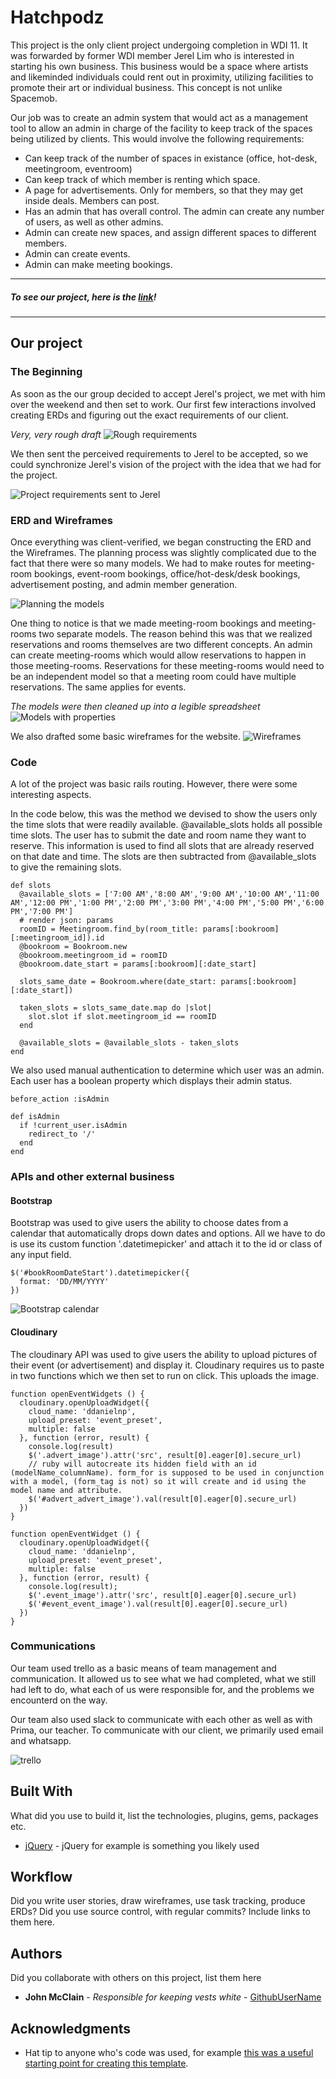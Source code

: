 # Hatchpodz

This project is the only client project undergoing completion in WDI 11. It was forwarded by former WDI member Jerel Lim who is interested in starting his own business. This business would be a space where artists and likeminded individuals could rent out in proximity, utilizing facilities to promote their art or individual business. This concept is not unlike Spacemob.

Our job was to create an admin system that would act as a management tool to allow an admin in charge of the facility to keep track of the spaces being utilized by clients. This would involve the following requirements:
* Can keep track of the number of spaces in existance (office, hot-desk, meetingroom, eventroom)
* Can keep track of which member is renting which space.
* A page for advertisements. Only for members, so that they may get inside deals. Members can post.
* Has an admin that has overall control. The admin can create any number of users, as well as other admins.
* Admin can create new spaces, and assign different spaces to different members.
* Admin can create events.
* Admin can make meeting bookings.

---

##### To see our project, here is the [link](https://www.facebook.com)!

---

## Our project

### The Beginning

As soon as the our group decided to accept Jerel's project, we met with him over the weekend and then set to work. Our first few interactions involved creating ERDs and figuring out the exact requirements of our client.

*Very, very rough draft*
![Rough requirements](./app/assets/images/requirements.png)

We then sent the perceived requirements to Jerel to be accepted, so we could synchronize Jerel's vision of the project with the idea that we had for the project.

![Project requirements sent to Jerel](./app/assets/images/project_specs.png)

### ERD and Wireframes

Once everything was client-verified, we began constructing the ERD and the Wireframes. The planning process was slightly complicated due to the fact that there were so many models. We had to make routes for meeting-room bookings, event-room bookings, office/hot-desk/desk bookings, advertisement posting, and admin member generation.

![Planning the models](./app/assets/images/model_planning.jpg)

One thing to notice is that we made meeting-room bookings and meeting-rooms two separate models. The reason behind this was that we realized reservations and rooms themselves are two different concepts. An admin can create meeting-rooms which would allow reservations to happen in those meeting-rooms. Reservations for these meeting-rooms would need to be an independent model so that a meeting room could have multiple reservations. The same applies for events.

*The models were then cleaned up into a legible spreadsheet*
![Models with properties](./app/assets/images/erd_spreadsheet.png)

We also drafted some basic wireframes for the website.
![Wireframes](./app/assets/images/wireframes.png)

### Code

A lot of the project was basic rails routing. However, there were some interesting aspects.

In the code below, this was the method we devised to show the users only the time slots that were readily available.
@available_slots holds all possible time slots. The user has to submit the date and room name they want to reserve. This information is used to find all slots that are already reserved on that date and time. The slots are then subtracted from @available_slots to give the remaining slots.

```
def slots
  @available_slots = ['7:00 AM','8:00 AM','9:00 AM','10:00 AM','11:00 AM','12:00 PM','1:00 PM','2:00 PM','3:00 PM','4:00 PM','5:00 PM','6:00 PM','7:00 PM']
  # render json: params
  roomID = Meetingroom.find_by(room_title: params[:bookroom][:meetingroom_id]).id
  @bookroom = Bookroom.new
  @bookroom.meetingroom_id = roomID
  @bookroom.date_start = params[:bookroom][:date_start]

  slots_same_date = Bookroom.where(date_start: params[:bookroom][:date_start])

  taken_slots = slots_same_date.map do |slot|
    slot.slot if slot.meetingroom_id == roomID
  end

  @available_slots = @available_slots - taken_slots
end
```

We also used manual authentication to determine which user was an admin. Each user has a boolean property which displays their admin status.

```
before_action :isAdmin

def isAdmin
  if !current_user.isAdmin
    redirect_to '/'
  end
end
```

### APIs and other external business

#### Bootstrap

Bootstrap was used to give users the ability to choose dates from a calendar that automatically drops down dates and options. All we have to do is use its custom function '.datetimepicker' and attach it to the id or class of any input field.
```
$('#bookRoomDateStart').datetimepicker({
  format: 'DD/MM/YYYY'
})
```

![Bootstrap calendar](./app/assets/images/bootstrap_calendar.png)

#### Cloudinary

The cloudinary API was used to give users the ability to upload pictures of their event (or advertisement) and display it.
Cloudinary requires us to paste in two functions which we then set to run on click. This uploads the image.

```
function openEventWidgets () {
  cloudinary.openUploadWidget({
    cloud_name: 'ddanielnp',
    upload_preset: 'event_preset',
    multiple: false
  }, function (error, result) {
    console.log(result)
    $('.advert_image').attr('src', result[0].eager[0].secure_url)
    // ruby will autocreate its hidden field with an id (modelName_columnName). form_for is supposed to be used in conjunction with a model, (form_tag is not) so it will create and id using the model name and attribute.
    $('#advert_advert_image').val(result[0].eager[0].secure_url)
  })
}

function openEventWidget () {
  cloudinary.openUploadWidget({
    cloud_name: 'ddanielnp',
    upload_preset: 'event_preset',
    multiple: false
  }, function (error, result) {
    console.log(result);
    $('.event_image').attr('src', result[0].eager[0].secure_url)
    $('#event_event_image').val(result[0].eager[0].secure_url)
  })
}
```
### Communications

Our team used trello as a basic means of team management and communication. It allowed us to see what we had completed, what we still had left to do, what each of us were responsible for, and the problems we encounterd on the way.

Our team also used slack to communicate with each other as well as with Prima, our teacher. To communicate with our client, we primarily used email and whatsapp.

![trello](./app/assets/images/trello.png)

## Built With

What did you use to build it, list the technologies, plugins, gems, packages etc.

* [jQuery](http://jquery.com/) - jQuery for example is something you likely used

## Workflow

Did you write user stories, draw wireframes, use task tracking, produce ERDs? Did you use source control, with regular commits? Include links to them here.

## Authors

Did you collaborate with others on this project, list them here

* **John McClain** - *Responsible for keeping vests white* - [GithubUserName](https://github.com/GithubUserName)

## Acknowledgments

* Hat tip to anyone who's code was used, for example [this was a useful starting point for creating this template](https://gist.github.com/PurpleBooth/109311bb0361f32d87a2).
